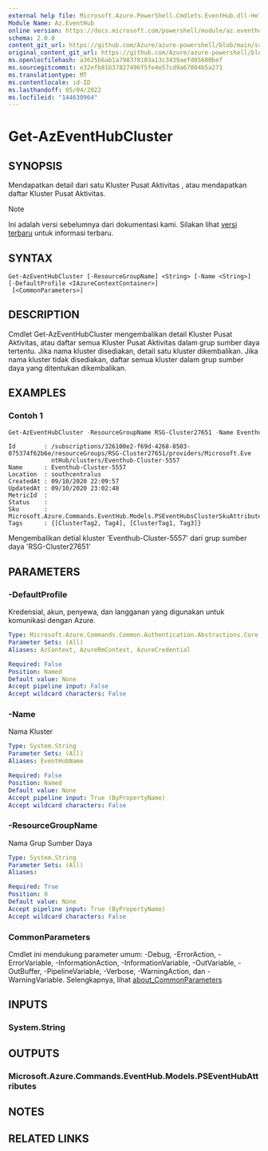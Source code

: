 ```yaml
---
external help file: Microsoft.Azure.PowerShell.Cmdlets.EventHub.dll-Help.xml
Module Name: Az.EventHub
online version: https://docs.microsoft.com/powershell/module/az.eventhub/get-azeventhubcluster
schema: 2.0.0
content_git_url: https://github.com/Azure/azure-powershell/blob/main/src/EventHub/EventHub/help/Get-AzEventHubCluster.md
original_content_git_url: https://github.com/Azure/azure-powershell/blob/main/src/EventHub/EventHub/help/Get-AzEventHubCluster.md
ms.openlocfilehash: a3625b6ab1a798378103a13c3439aefd05600bef
ms.sourcegitcommit: e32efb81b37827496f5fe4e57cd9a67004b5a271
ms.translationtype: MT
ms.contentlocale: id-ID
ms.lasthandoff: 05/04/2022
ms.locfileid: "144630964"
---
```

# Get-AzEventHubCluster

## SYNOPSIS
Mendapatkan detail dari satu Kluster Pusat Aktivitas , atau mendapatkan daftar Kluster Pusat Aktivitas.

> [!NOTE]
>Ini adalah versi sebelumnya dari dokumentasi kami. Silakan lihat [versi terbaru](/powershell/module/az.eventhub/get-azeventhubcluster) untuk informasi terbaru.

## SYNTAX

```
Get-AzEventHubCluster [-ResourceGroupName] <String> [-Name <String>] [-DefaultProfile <IAzureContextContainer>]
 [<CommonParameters>]
```

## DESCRIPTION
Cmdlet Get-AzEventHubCluster mengembalikan detail Kluster Pusat Aktivitas, atau daftar semua Kluster Pusat Aktivitas dalam grup sumber daya tertentu.
Jika nama kluster disediakan, detail satu kluster dikembalikan.
Jika nama kluster tidak disediakan, daftar semua kluster dalam grup sumber daya yang ditentukan dikembalikan.

## EXAMPLES

### Contoh 1
```powershell
Get-AzEventHubCluster -ResourceGroupName RSG-Cluster27651 -Name Eventhub-Cluster-5557
```

```output
Id        : /subscriptions/326100e2-f69d-4268-8503-075374f62b6e/resourceGroups/RSG-Cluster27651/providers/Microsoft.Eve
            ntHub/clusters/Eventhub-Cluster-5557
Name      : Eventhub-Cluster-5557
Location  : southcentralus
CreatedAt : 09/10/2020 22:09:57
UpdatedAt : 09/10/2020 23:02:48
MetricId  :
Status    :
Sku       : Microsoft.Azure.Commands.EventHub.Models.PSEventHubsClusterSkuAttributes
Tags      : {[ClusterTag2, Tag4], [ClusterTag1, Tag3]}

```

Mengembalikan detial kluster 'Eventhub-Cluster-5557' dari grup sumber daya 'RSG-Cluster27651'

## PARAMETERS

### -DefaultProfile
Kredensial, akun, penyewa, dan langganan yang digunakan untuk komunikasi dengan Azure.

```yaml
Type: Microsoft.Azure.Commands.Common.Authentication.Abstractions.Core.IAzureContextContainer
Parameter Sets: (All)
Aliases: AzContext, AzureRmContext, AzureCredential

Required: False
Position: Named
Default value: None
Accept pipeline input: False
Accept wildcard characters: False
```

### -Name
Nama Kluster

```yaml
Type: System.String
Parameter Sets: (All)
Aliases: EventHubName

Required: False
Position: Named
Default value: None
Accept pipeline input: True (ByPropertyName)
Accept wildcard characters: False
```

### -ResourceGroupName
Nama Grup Sumber Daya

```yaml
Type: System.String
Parameter Sets: (All)
Aliases:

Required: True
Position: 0
Default value: None
Accept pipeline input: True (ByPropertyName)
Accept wildcard characters: False
```

### CommonParameters
Cmdlet ini mendukung parameter umum: -Debug, -ErrorAction, -ErrorVariable, -InformationAction, -InformationVariable, -OutVariable, -OutBuffer, -PipelineVariable, -Verbose, -WarningAction, dan -WarningVariable. Selengkapnya, lihat [about_CommonParameters](http://go.microsoft.com/fwlink/?LinkID=113216)

## INPUTS

### System.String

## OUTPUTS

### Microsoft.Azure.Commands.EventHub.Models.PSEventHubAttributes

## NOTES

## RELATED LINKS
